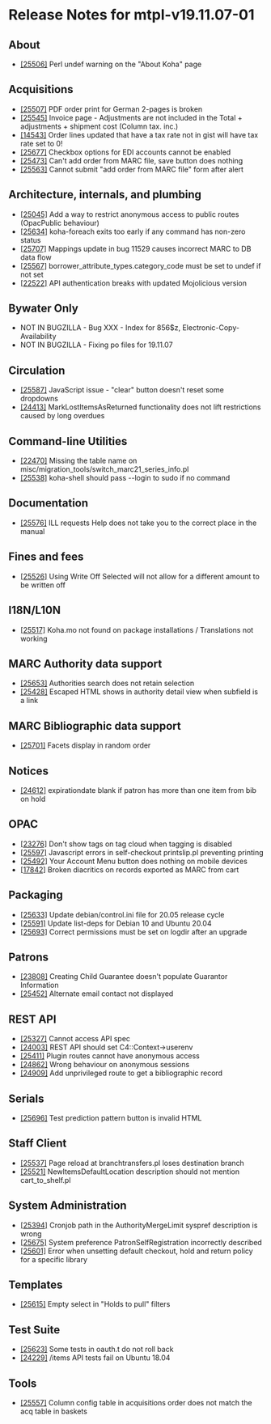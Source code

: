 
# Release Notes for mtpl-v19.11.07-01

## About

- [[25506]](http://bugs.koha-community.org/bugzilla3/show_bug.cgi?id=25506) Perl undef warning on the "About Koha" page

## Acquisitions

- [[25507]](http://bugs.koha-community.org/bugzilla3/show_bug.cgi?id=25507) PDF order print for German 2-pages is broken
- [[25545]](http://bugs.koha-community.org/bugzilla3/show_bug.cgi?id=25545) Invoice page - Adjustments are not included in the Total + adjustments + shipment cost (Column tax. inc.)
- [[14543]](http://bugs.koha-community.org/bugzilla3/show_bug.cgi?id=14543) Order lines updated that have a tax rate not in gist will have tax rate set to 0!
- [[25677]](http://bugs.koha-community.org/bugzilla3/show_bug.cgi?id=25677) Checkbox options for EDI accounts cannot be enabled
- [[25473]](http://bugs.koha-community.org/bugzilla3/show_bug.cgi?id=25473) Can't add order from MARC file, save button does nothing
- [[25563]](http://bugs.koha-community.org/bugzilla3/show_bug.cgi?id=25563) Cannot submit "add order from MARC file" form after alert

## Architecture, internals, and plumbing

- [[25045]](http://bugs.koha-community.org/bugzilla3/show_bug.cgi?id=25045) Add a way to restrict anonymous access to public routes (OpacPublic behaviour)
- [[25634]](http://bugs.koha-community.org/bugzilla3/show_bug.cgi?id=25634) koha-foreach exits too early if any command has non-zero status
- [[25707]](http://bugs.koha-community.org/bugzilla3/show_bug.cgi?id=25707) Mappings update in bug 11529 causes incorrect MARC to DB data flow
- [[25567]](http://bugs.koha-community.org/bugzilla3/show_bug.cgi?id=25567) borrower_attribute_types.category_code must be set to undef if not set
- [[22522]](http://bugs.koha-community.org/bugzilla3/show_bug.cgi?id=22522) API authentication breaks with updated Mojolicious version

## Bywater Only

- NOT IN BUGZILLA - Bug XXX - Index for 856$z, Electronic-Copy-Availability
- NOT IN BUGZILLA - Fixing po files for 19.11.07

## Circulation

- [[25587]](http://bugs.koha-community.org/bugzilla3/show_bug.cgi?id=25587) JavaScript issue - "clear" button doesn't reset some dropdowns
- [[24413]](http://bugs.koha-community.org/bugzilla3/show_bug.cgi?id=24413) MarkLostItemsAsReturned functionality does not lift restrictions caused by long overdues

## Command-line Utilities

- [[22470]](http://bugs.koha-community.org/bugzilla3/show_bug.cgi?id=22470) Missing the table name on misc/migration_tools/switch_marc21_series_info.pl
- [[25538]](http://bugs.koha-community.org/bugzilla3/show_bug.cgi?id=25538) koha-shell should pass --login to sudo if no command

## Documentation

- [[25576]](http://bugs.koha-community.org/bugzilla3/show_bug.cgi?id=25576) ILL requests Help does not take you to the correct place in the manual

## Fines and fees

- [[25526]](http://bugs.koha-community.org/bugzilla3/show_bug.cgi?id=25526) Using Write Off Selected will not allow for a different amount to be written off

## I18N/L10N

- [[25517]](http://bugs.koha-community.org/bugzilla3/show_bug.cgi?id=25517) Koha.mo not found on package installations / Translations not working

## MARC Authority data support

- [[25653]](http://bugs.koha-community.org/bugzilla3/show_bug.cgi?id=25653) Authorities search does not retain selection
- [[25428]](http://bugs.koha-community.org/bugzilla3/show_bug.cgi?id=25428) Escaped HTML shows in authority detail view when subfield is a link

## MARC Bibliographic data support

- [[25701]](http://bugs.koha-community.org/bugzilla3/show_bug.cgi?id=25701) Facets display in random order

## Notices

- [[24612]](http://bugs.koha-community.org/bugzilla3/show_bug.cgi?id=24612) expirationdate blank if patron has more than one item from bib on hold

## OPAC

- [[23276]](http://bugs.koha-community.org/bugzilla3/show_bug.cgi?id=23276) Don't show tags on tag cloud when tagging is disabled
- [[25597]](http://bugs.koha-community.org/bugzilla3/show_bug.cgi?id=25597) Javascript errors in self-checkout printslip.pl preventing printing
- [[25492]](http://bugs.koha-community.org/bugzilla3/show_bug.cgi?id=25492) Your Account Menu button does nothing on mobile devices
- [[17842]](http://bugs.koha-community.org/bugzilla3/show_bug.cgi?id=17842) Broken diacritics on records exported as MARC from cart

## Packaging

- [[25633]](http://bugs.koha-community.org/bugzilla3/show_bug.cgi?id=25633) Update debian/control.ini file for 20.05 release cycle
- [[25591]](http://bugs.koha-community.org/bugzilla3/show_bug.cgi?id=25591) Update list-deps for Debian 10 and Ubuntu 20.04
- [[25693]](http://bugs.koha-community.org/bugzilla3/show_bug.cgi?id=25693) Correct permissions must be set on logdir after an upgrade

## Patrons

- [[23808]](http://bugs.koha-community.org/bugzilla3/show_bug.cgi?id=23808) Creating Child Guarantee doesn't populate Guarantor Information
- [[25452]](http://bugs.koha-community.org/bugzilla3/show_bug.cgi?id=25452) Alternate email contact not displayed

## REST API

- [[25327]](http://bugs.koha-community.org/bugzilla3/show_bug.cgi?id=25327) Cannot access API spec
- [[24003]](http://bugs.koha-community.org/bugzilla3/show_bug.cgi?id=24003) REST API should set C4::Context->userenv
- [[25411]](http://bugs.koha-community.org/bugzilla3/show_bug.cgi?id=25411) Plugin routes cannot have anonymous access
- [[24862]](http://bugs.koha-community.org/bugzilla3/show_bug.cgi?id=24862) Wrong behaviour on anonymous sessions
- [[24909]](http://bugs.koha-community.org/bugzilla3/show_bug.cgi?id=24909) Add unprivileged route to get a bibliographic record

## Serials

- [[25696]](http://bugs.koha-community.org/bugzilla3/show_bug.cgi?id=25696) Test prediction pattern button is invalid HTML

## Staff Client

- [[25537]](http://bugs.koha-community.org/bugzilla3/show_bug.cgi?id=25537) Page reload at branchtransfers.pl loses destination branch
- [[25521]](http://bugs.koha-community.org/bugzilla3/show_bug.cgi?id=25521) NewItemsDefaultLocation description should not mention cart_to_shelf.pl

## System Administration

- [[25394]](http://bugs.koha-community.org/bugzilla3/show_bug.cgi?id=25394) Cronjob path in the AuthorityMergeLimit syspref description is wrong
- [[25675]](http://bugs.koha-community.org/bugzilla3/show_bug.cgi?id=25675) System preference PatronSelfRegistration incorrectly described
- [[25601]](http://bugs.koha-community.org/bugzilla3/show_bug.cgi?id=25601) Error when unsetting default checkout, hold and return policy for a specific library

## Templates

- [[25615]](http://bugs.koha-community.org/bugzilla3/show_bug.cgi?id=25615) Empty select in "Holds to pull" filters

## Test Suite

- [[25623]](http://bugs.koha-community.org/bugzilla3/show_bug.cgi?id=25623) Some tests in oauth.t do not roll back
- [[24229]](http://bugs.koha-community.org/bugzilla3/show_bug.cgi?id=24229) /items API tests fail on Ubuntu 18.04

## Tools

- [[25557]](http://bugs.koha-community.org/bugzilla3/show_bug.cgi?id=25557) Column config table in acquisitions order does not match the acq table in baskets


